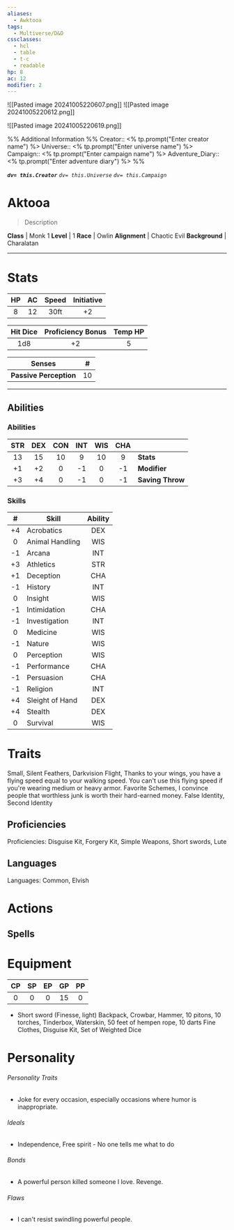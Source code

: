 ```yaml
---
aliases:
  - Awktooa
tags:
  - Multiverse/D&D
cssclasses:
  - hcl
  - table
  - t-c
  - readable
hp: 8
ac: 12
modifier: 2
---
```

![[Pasted image 20241005220607.png]]
![[Pasted image 20241005220612.png]]

![[Pasted image 20241005220619.png]]

%% Additional Information %%
Creator:: <% tp.prompt("Enter creator name") %>
Universe:: <% tp.prompt("Enter universe name") %>
Campaign:: <% tp.prompt("Enter campaign name") %>
Adventure_Diary:: <% tp.prompt("Enter adventure diary") %>
%%

<i>**` dv= this.Creator `**</i>
<i>` dv= this.Universe `</i>
<i>` dv= this.Campaign `</i>

# Aktooa

> Description


**Class** |  Monk 1
**Level** |  1
**Race** |  Owlin
**Alignment** |  Chaotic Evil
**Background** |  Charalatan

---

# Stats
| HP | AC | Speed | Initiative |
|:---:|:---:|:---:|:---:|
| 8  | 12  | 30ft | +2 |

| Hit Dice | Proficiency Bonus | Temp HP |  
|:---:|:---:|:---:|  
| 1d8  | +2  | 5  |

| Senses | # |
|---|---|
**Passive Perception** | 10 |

---

## Abilities
### Abilities
| STR | DEX | CON | INT | WIS | CHA | |
|:---:|:----:|:----:|:---:|:---:|:---:|---|
| 13  | 15  | 10  | 9  | 10  | 9  | **Stats** |
| +1  | +2  | 0  | -1  | 0   | -1  | **Modifier** |
| +3  | +4  | 0  | -1  | 0  | -1  | **Saving Throw** |

### Skills
| # | Skill | Ability |
|:--:|-----|:------:|
| +4 | Acrobatics | DEX |
| 0 | Animal Handling | WIS |
| -1 | Arcana | INT |
| +3 | Athletics | STR |
| +1 | Deception | CHA |
| -1 | History | INT |
| 0 | Insight | WIS |
| -1 | Intimidation | CHA |
| -1 | Investigation | INT |
| 0 | Medicine | WIS |
| -1 | Nature | WIS |
| 0 | Perception | WIS |
| -1 | Performance | CHA |
| -1 | Persuasion | CHA |
| -1 | Religion | INT |
| +4 | Sleight of Hand | DEX |
| +4 | Stealth | DEX |
| 0 | Survival | WIS |

# Traits

Small, Silent Feathers, Darkvision Flight, Thanks to your wings, you have a flying speed equal to your walking speed. You can't use this flying speed if you're wearing medium or heavy armor. Favorite Schemes, I convince people that worthless junk is worth their hard-earned money. False Identity, Second Identity

## Proficiencies
Proficiencies: Disguise Kit, Forgery Kit, Simple Weapons, Short swords, Lute
## Languages
Languages: Common, Elvish
# Actions



## Spells


# Equipment
| CP | SP | EP | GP | PP |
|:---:|:---:|:---:|:---:|:---:|
| 0  | 0  | 0  | 15 | 0 |

- Short sword (Finesse, light) Backpack, Crowbar, Hammer, 10 pitons, 10 torches, Tinderbox, Waterskin, 50 feet of hempen rope, 10 darts Fine Clothes, Disguise Kit, Set of Weighted Dice

# Personality
###### Personality Traits
- Joke for every occasion, especially occasions where humor is inappropriate.

###### Ideals
- Independence, Free spirit - No one tells me what to do

###### Bonds
- A powerful person killed someone I love. Revenge.

###### Flaws
- I can't resist swindling powerful people.
